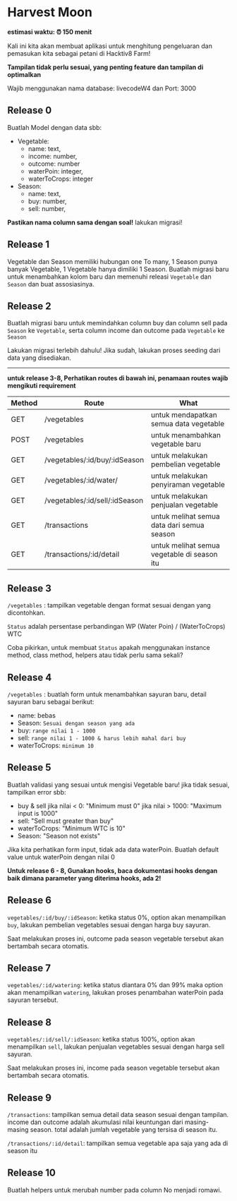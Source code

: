 # Harvest Moon

**estimasi waktu: ⏰ 150 menit**

Kali ini kita akan membuat aplikasi untuk menghitung pengeluaran dan pemasukan kita sebagai petani di Hacktiv8 Farm!

**Tampilan tidak perlu sesuai, yang penting feature dan tampilan di optimalkan**

Wajib menggunakan nama database: livecodeW4 dan Port: 3000


## Release 0
Buatlah Model dengan data sbb:
- Vegetable:
  - name: text,
  - income: number,
  - outcome: number
  - waterPoin: integer,
  - waterToCrops: integer
- Season:
  - name: text,
  - buy: number,
  - sell: number,
  
**Pastikan nama column sama dengan soal!**
lakukan migrasi!

## Release 1
Vegetable dan Season memiliki hubungan one To many, 1 Season punya banyak Vegetable, 1 Vegetable hanya dimiliki 1 Season. Buatlah migrasi baru untuk menambahkan kolom baru dan memenuhi releasi `Vegetable` dan `Season` dan buat assosiasinya.

## Release 2
Buatlah migrasi baru untuk memindahkan column buy dan column sell pada `Season` ke `Vegetable`, serta column income dan outcome pada `Vegetable` ke `Season`

Lakukan migrasi terlebih dahulu!
Jika sudah, lakukan proses seeding dari data yang disediakan.

<hr>

**untuk release 3-8, Perhatikan routes di bawah ini, penamaan routes wajib mengikuti requirement**

| Method | Route                          | What                                        |
| ------ | ------------------------------ | ------------------------------------------- |
| GET    | /vegetables                    | untuk mendapatkan semua data vegetable      |
| POST   | /vegetables                    | untuk menambahkan vegetable baru            |
| GET    | /vegetables/:id/buy/:idSeason  | untuk melakukan pembelian vegetable         |
| GET    | /vegetables/:id/water/         | untuk melakukan penyiraman vegetable        |
| GET    | /vegetables/:id/sell/:idSeason | untuk melakukan penjualan vegetable         |
| GET    | /transactions                  | untuk melihat semua data dari semua season  |
| GET    | /transactions/:id/detail       | untuk melihat semua vegetable di season itu |

## Release 3
`/vegetables` : tampilkan vegetable dengan format sesuai dengan yang dicontohkan.

`Status` adalah persentase perbandingan WP (Water Poin) / (WaterToCrops) WTC

Coba pikirkan, untuk membuat `Status` apakah menggunakan instance method, class method, helpers atau tidak perlu sama sekali?

## Release 4
`/vegetables` : buatlah form untuk menambahkan sayuran baru, detail sayuran baru sebagai berikut:
- name: bebas
- Season: `Sesuai dengan season yang ada`
- buy: `range nilai 1 - 1000`
- sell: `range nilai 1 - 1000 & harus lebih mahal dari buy`
- waterToCrops: `minimum 10`

## Release 5
Buatlah validasi yang sesuai untuk mengisi Vegetable baru! jika tidak sesuai, tampilkan error sbb:
- buy & sell
  jika nilai < 0: "Minimum must 0"
  jika nilai > 1000: "Maximum input is 1000"
- sell: "Sell must greater than buy"
- waterToCrops: "Minimum WTC is 10"
- Season: "Season not exists"

Jika kita perhatikan form input, tidak ada data waterPoin. Buatlah default value untuk waterPoin dengan nilai 0

**Untuk release 6 - 8, Gunakan hooks, baca dokumentasi hooks dengan baik dimana parameter yang diterima hooks, ada 2!**

## Release 6
`vegetables/:id/buy/:idSeason`: ketika status 0%, option akan menampilkan `buy`, lakukan pembelian vegetables sesuai dengan harga buy sayuran. 

Saat melakukan proses ini, outcome pada season vegetable tersebut akan bertambah secara otomatis.

## Release 7
`vegetables/:id/watering`: ketika status diantara 0% dan 99% maka option akan menampilkan `watering`, lakukan proses penambahan waterPoin pada sayuran tersebut.

## Release 8
`vegetables/:id/sell/:idSeason`: ketika status 100%, option akan menampilkan `sell`, lakukan penjualan vegetables sesuai dengan harga sell sayuran. 

Saat melakukan proses ini, income pada season vegetable tersebut akan bertambah secara otomatis.

## Release 9
`/transactions`: tampilkan semua detail data season sesuai dengan tampilan. income dan outcome adalah akumulasi nilai keuntungan dari masing-masing season. total adalah jumlah vegetable yang tersisa di season itu.

`/transactions/:id/detail`: tampilkan semua vegetable apa saja yang ada di season itu

## Release 10
Buatlah helpers untuk merubah number pada column No menjadi romawi.
